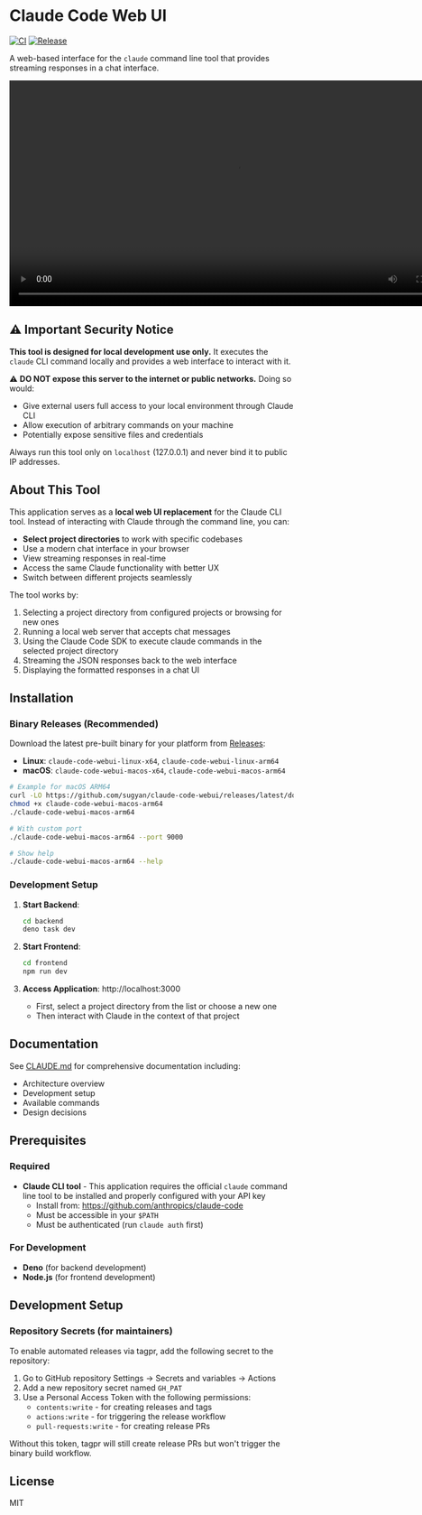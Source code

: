 # Claude Code Web UI

[![CI](https://github.com/sugyan/claude-code-webui/actions/workflows/ci.yml/badge.svg)](https://github.com/sugyan/claude-code-webui/actions/workflows/ci.yml)
[![Release](https://github.com/sugyan/claude-code-webui/actions/workflows/release.yml/badge.svg)](https://github.com/sugyan/claude-code-webui/actions/workflows/release.yml)

A web-based interface for the `claude` command line tool that provides streaming responses in a chat interface.

<video width="800" controls>
  <source src="./assets/demo.webm" type="video/webm">
  Your browser does not support the video tag.
</video>

## ⚠️ Important Security Notice

**This tool is designed for local development use only.** It executes the `claude` CLI command locally and provides a web interface to interact with it. 

⚠️ **DO NOT expose this server to the internet or public networks.** Doing so would:
- Give external users full access to your local environment through Claude CLI
- Allow execution of arbitrary commands on your machine
- Potentially expose sensitive files and credentials

Always run this tool only on `localhost` (127.0.0.1) and never bind it to public IP addresses.

## About This Tool

This application serves as a **local web UI replacement** for the Claude CLI tool. Instead of interacting with Claude through the command line, you can:

- **Select project directories** to work with specific codebases
- Use a modern chat interface in your browser
- View streaming responses in real-time
- Access the same Claude functionality with better UX
- Switch between different projects seamlessly

The tool works by:
1. Selecting a project directory from configured projects or browsing for new ones
2. Running a local web server that accepts chat messages
3. Using the Claude Code SDK to execute claude commands in the selected project directory
4. Streaming the JSON responses back to the web interface
5. Displaying the formatted responses in a chat UI

## Installation

### Binary Releases (Recommended)

Download the latest pre-built binary for your platform from [Releases](https://github.com/sugyan/claude-code-webui/releases):

- **Linux**: `claude-code-webui-linux-x64`, `claude-code-webui-linux-arm64`
- **macOS**: `claude-code-webui-macos-x64`, `claude-code-webui-macos-arm64`

```bash
# Example for macOS ARM64
curl -LO https://github.com/sugyan/claude-code-webui/releases/latest/download/claude-code-webui-macos-arm64
chmod +x claude-code-webui-macos-arm64
./claude-code-webui-macos-arm64

# With custom port
./claude-code-webui-macos-arm64 --port 9000

# Show help
./claude-code-webui-macos-arm64 --help
```

### Development Setup

1. **Start Backend**:

   ```bash
   cd backend
   deno task dev
   ```

2. **Start Frontend**:

   ```bash
   cd frontend
   npm run dev
   ```

3. **Access Application**: http://localhost:3000
   - First, select a project directory from the list or choose a new one
   - Then interact with Claude in the context of that project

## Documentation

See [CLAUDE.md](./CLAUDE.md) for comprehensive documentation including:

- Architecture overview
- Development setup
- Available commands
- Design decisions

## Prerequisites

### Required

- **Claude CLI tool** - This application requires the official `claude` command line tool to be installed and properly configured with your API key
  - Install from: https://github.com/anthropics/claude-code
  - Must be accessible in your `$PATH`
  - Must be authenticated (run `claude auth` first)

### For Development

- **Deno** (for backend development)
- **Node.js** (for frontend development)

## Development Setup

### Repository Secrets (for maintainers)

To enable automated releases via tagpr, add the following secret to the repository:

1. Go to GitHub repository Settings → Secrets and variables → Actions
2. Add a new repository secret named `GH_PAT`
3. Use a Personal Access Token with the following permissions:
   - `contents:write` - for creating releases and tags
   - `actions:write` - for triggering the release workflow
   - `pull-requests:write` - for creating release PRs

Without this token, tagpr will still create release PRs but won't trigger the binary build workflow.

## License

MIT
